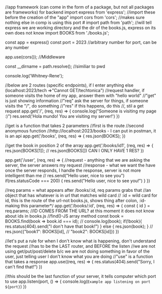 //app framework (can come in the form of a package, but not all packages are frameworks) for backend
import express from 'express';
//import these before the creation of the "app"
import cors from 'cors'; //makes sure nothing else in comp is using this port #
import path from 'path'; //will tell express we are working directory and the dir of the books.js, express on its own does not know
import BOOKS from './books.js';

const app = express()
const port = 2023 //arbitrary number for port, can be any number


app.use(cors()); //Middleware

const __dirname = path.resolve(); //similiar to pwd

console.log('Whitney-Rene');

//below are 2 routes (specific endpoints), if I enter anything else (localhost:2023/tech =>"Cannot GET/techtonica")
//request handler, if someone visits the home of my app, answer them with "hello world"
//"get" is just showing information
//"req" ask the server for things, if someone visits the "/", do something
//"res" if this happens, do this
//, stil a get request
app.get('/', (req, res) => {
    console.log("Someone is visiting my page :)")
    res.send('Hola mundo! You are visiting my server!')
})

//get is a function that takes 2 parameters
//first is the route
//second anonymous function
//http://localhost:2023/books - I can put in postman, it is an api
app.get('/books', (req, res) => {
    res.json(BOOKS);
})

//get the book in position 2 of the array
app.get('/books/id1', (req, res) => {
    res.json(BOOKS[1]);
    // res.json(BOOKS[]) CAN I ONLY HAVE 1 RES?
})

app.get('/user', (req, res) => {
//request - anything that we are asking the server, the server answers my request
//response - what we want the have once the server responds, I handle the response, server is not more intelligent than me
// res.send("Hello user, nice to see you")
    if(res.statusCode === 200) {
        res.send("Hello user, nice to see you!")
    }
})




//req params = what appears after /books/:id, req params grabs that
//an object that has whatever is in url that matches wild card
// :id = wild card for id, this is the route of the url-not books.js, shows thing after colon, :id-making this parameter*/
app.get('/books/:id', (req, res) => {
    const { id } = req.params; //ID COMES FROM THE URL? at this moment it does not know about ids in books.js
    //find()-JS array method
    const book = BOOKS.find(book => book.id === id);
    // console.log(book);
    if(!book){
        res.status(404).send("I don't have that book!")
    }  else {
        res.json(book);
        }
    // res.json({"book1": BOOKS[id],
    // "book2": BOOKS[id]})
})

//let's put a rule for when I don't know what is happening, don't understand the request
//has to be the LAST router, and BEFORE the listen
//we are not using get/put/post/delete b/c we are not doing something in favor of the user, just telling user I don't know what you are doing
//"use" is a function that takes a response
app.use((req, res) => {
    res.status(404).send("Sorry, I can't find that!")
})

//this should be the last function of your server, it tells computer which port to use
app.listen(port, () => {
    console.log(`Example app listening on port ${port}`)
})